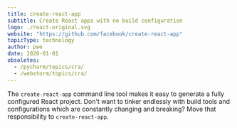 ```yaml
---
title: create-react-app
subtitle: Create React apps with no build configuration
logo: ./react-original.svg
website: "https://github.com/facebook/create-react-app"
topicType: technology
author: pwe
date: 2020-01-01
obsoletes:
  - /pycharm/topics/cra/
  - /webstorm/topics/cra/
---
```


The `create-react-app` command line tool makes it easy to generate
a fully configured React project. Don't want to tinker endlessly with
build tools and configurations which are constantly changing and breaking? Move
that responsibility to `create-react-app`.
